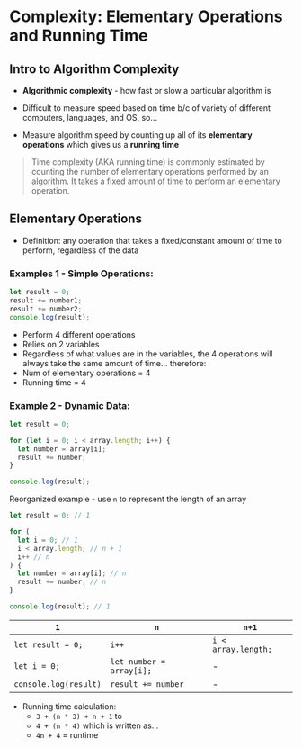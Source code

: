 # Complexity: Elementary Operations and Running Time

## Intro to Algorithm Complexity

* **Algorithmic complexity** - how fast or slow a particular algorithm is

* Difficult to measure speed based on time b/c of variety of different computers, languages, and OS, so...

* Measure algorithm speed by counting up all of its **elementary operations** which gives us a **running time** 

> Time complexity (AKA running time) is commonly estimated by counting the number of elementary operations performed by an algorithm. It takes a fixed amount of time to perform an elementary operation.

## Elementary Operations

* Definition: any operation that takes a fixed/constant amount of time to perform, regardless of the data

### Examples 1 - Simple Operations:
```javascript
let result = 0;
result += number1;
result += number2;
console.log(result);
```
* Perform 4 different operations
* Relies on 2 variables
* Regardless of what values are in the variables, the 4 operations will always take the same amount of time... therefore:
* Num of elementary operations = 4
* Running time = 4

### Example 2 - Dynamic Data:
```javascript
let result = 0;

for (let i = 0; i < array.length; i++) {
  let number = array[i];
  result += number;
}

console.log(result);
```
Reorganized example - use `n` to represent the length of an array
```javascript
let result = 0; // 1

for (
  let i = 0; // 1
  i < array.length; // n + 1
  i++ // n
) {
  let number = array[i]; // n
  result += number; // n
}

console.log(result); // 1
```
|`1`                  |`n`                     |`n+1`                |
|---------------------|------------------------|---------------------|
|`let result = 0;`    |`i++`                   | `i < array.length;` |
|`let i = 0;`         |`let number = array[i];`| -                   |
|`console.log(result)`|`result += number`      | -                   |

* Running time calculation:
  * `3 + (n * 3) + n + 1` to
  * `4 + (n * 4)` which is written as...
  * `4n + 4` = runtime
